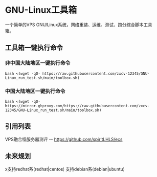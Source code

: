 # GNU-Linux工具箱
一个简单的VPS GNU/Linux系统，网络重装、运维、测试、跑分综合脚本工具箱。

## 工具箱一键执行命令

### 非中国大陆地区一键执行命令
```shell
bash <(wget -qO- https://raw.githubusercontent.com/zxcv-12345/GNU-Linux_run_test.sh/main/toolbox.sh)
```

### 中国大陆地区一键执行命令
```shell
bash <(wget -qO- https://mirror.ghproxy.com/https://raw.githubusercontent.com/zxcv-12345/GNU-Linux_run_test.sh/main/toolbox.sh)
```

## 引用列表
VPS融合怪服务器测评 -- https://github.com/spiritLHLS/ecs

## 未来规划
 x支持redhat系(redhat|centos)
 支持debian系(debian|ubuntu)
